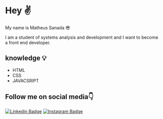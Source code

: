 # Hey ✌️
  
My name is Matheus Sanada 😎

I am a student of systems analysis and development and I want to become a front end developer.

## knowledge 💡

 - HTML
 - CSS
 - JAVACSRIPT 
 


## Follow me on social media👇
[![Linkedin Badge](https://img.shields.io/badge/-LinkedIn-blue?style=flat-square&logo=Linkedin&logoColor=white&link=https://www.linkedin.com/in/matheus-sanada-5a4918204/)](https://www.linkedin.com/in/matheus-sanada-5a4918204/) [![Instagram Badge](https://img.shields.io/badge/-Instagram-violet?style=flat-square&logo=Instagram&logoColor=white&link=https://www.instagram.com/theucoder/)](https://www.instagram.com/theucoder/)
 

